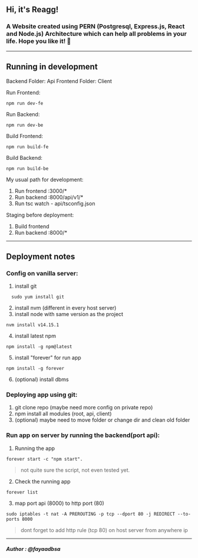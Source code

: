 ## Hi, it's <b>Reagg!</b>

### A Website created using PERN (Postgresql, Express.js, React and Node.js) Architecture which can help all problems in your life. Hope you like it! 🤙


---
## Running in development

Backend Folder: Api
Frontend Folder: Client

Run Frontend: 
```
npm run dev-fe
```

Run Backend: 
```
npm run dev-be
```

Build Frontend: 
```
npm run build-fe
```

Build Backend: 
```
npm run build-be
```

My usual path for development:
1. Run frontend :3000/*
2. Run backend :8000/api/v1/*
3. Run tsc watch - api/tsconfig.json

Staging before deployment:
1. Build frontend
2. Run backend :8000/*

---

## Deployment notes

### Config on vanilla server:
1. install git 
  ```
    sudo yum install git
  ```
2. install nvm (different in every host server)
3. install node with same version as the project 
  ```
  nvm install v14.15.1
  ```
4. install latest npm
  ```
  npm install -g npm@latest
  ```
5. install "forever" for run app
  ```
  npm install -g forever 
  ```
6. (optional) install dbms
### Deploying app using git:
1. git clone repo (maybe need more config on private repo)
2. npm install all modules (root, api, client)
3. (optional) maybe need to move folder or change dir and clean old folder
### Run app on server by running the backend(port api):
1. Running the app
  ```
  forever start -c "npm start". 
  ```
  > not quite sure the script, not even tested yet.
2. Check the running app
  ```
  forever list
  ```
3. map port api (8000) to http port (80)
  ```
  sudo iptables -t nat -A PREROUTING -p tcp --dport 80 -j REDIRECT --to-ports 8000
  ```
  > dont forget to add http rule (tcp 80) on host server from anywhere ip

---

##### Author : @fayaadbsa